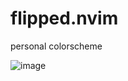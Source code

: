 # flipped.nvim
personal colorscheme

![image](https://user-images.githubusercontent.com/41671631/218739020-a4f04ecc-7bfd-4672-9044-6779989d408b.png)
